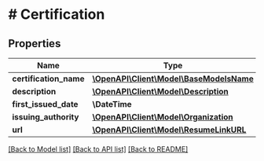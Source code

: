 # # Certification

## Properties

Name | Type | Description | Notes
------------ | ------------- | ------------- | -------------
**certification_name** | [**\OpenAPI\Client\Model\BaseModelsName**](BaseModelsName.md) |  | [optional]
**description** | [**\OpenAPI\Client\Model\Description**](Description.md) |  | [optional]
**first_issued_date** | **\DateTime** |  | [optional]
**issuing_authority** | [**\OpenAPI\Client\Model\Organization**](Organization.md) |  | [optional]
**url** | [**\OpenAPI\Client\Model\ResumeLinkURL**](ResumeLinkURL.md) |  | [optional]

[[Back to Model list]](../../README.md#models) [[Back to API list]](../../README.md#endpoints) [[Back to README]](../../README.md)
